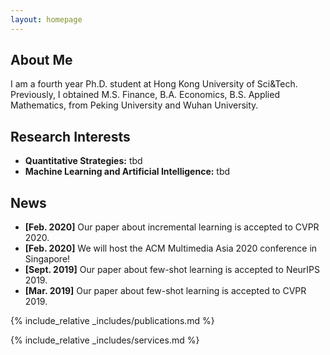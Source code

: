 ```yaml
---
layout: homepage
---
```


## About Me

I am a fourth year Ph.D. student at Hong Kong University of Sci&Tech. Previously, I obtained M.S. Finance, B.A. Economics, B.S. Applied Mathematics, from Peking University and Wuhan University.

## Research Interests

- **Quantitative Strategies:** tbd
- **Machine Learning and Artificial Intelligence:** tbd

## News

- **[Feb. 2020]** Our paper about incremental learning is accepted to CVPR 2020.
- **[Feb. 2020]** We will host the ACM Multimedia Asia 2020 conference in Singapore!
- **[Sept. 2019]** Our paper about few-shot learning is accepted to NeurIPS 2019.
- **[Mar. 2019]** Our paper about few-shot learning is accepted to CVPR 2019.

{% include_relative _includes/publications.md %}

{% include_relative _includes/services.md %}
